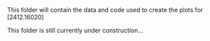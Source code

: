 This folder will contain the data and code used to create the plots for [2412.16020]

This folder is still currently under construction...